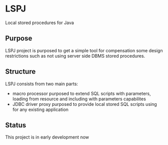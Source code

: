 # LSPJ

Local stored procedures for Java

## Purpose

LSPJ project is purposed to get a simple tool for compensation some design restrictions such as not using server side DBMS stored procedures.

## Structure

LSPJ consists from two main parts: 

 * macro processor purposed to extend SQL scripts with parameters, loading  from resource and including with parameters capabilites
 * JDBC driver proxy purposed to provide local stored SQL scripts using for any existing application

## Status

This project is in early development now